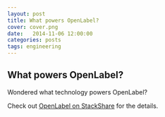 ```yaml
---
layout: post
title: What powers OpenLabel?
cover: cover.png
date:   2014-11-06 12:00:00
categories: posts
tags: engineering
---
```


## What powers OpenLabel?

Wondered what technology powers OpenLabel?

Check out <a href="http://stackshare.io/openlabel/openlabel">OpenLabel on StackShare</a> for the details.
